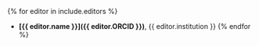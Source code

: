 {% for editor in include.editors %}
  - **[{{ editor.name }}]({{ editor.ORCID }})**, {{ editor.institution }}
{% endfor %}
